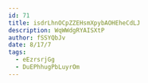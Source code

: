 ```yaml
---
id: 71
title: isdrLhnOCpZZEHsmXpybAOHEheCdLJ
description: WqWWdgRYAISXtP
author: fSSYQbJv
date: 8/17/7
tags:
  - eEzrsrjGg
  - DuEPhhugPbLuyrOm
---
```

